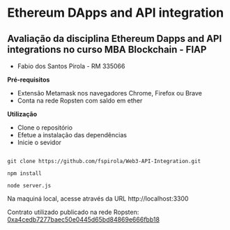 # Ethereum DApps and API integration

## Avaliação da disciplina Ethereum Dapps and API integrations no curso MBA Blockchain - FIAP

- Fabio dos Santos Pirola - RM 335066

**Pré-requisitos**

- Extensão Metamask nos navegadores Chrome, Firefox ou Brave
- Conta na rede Ropsten com saldo em ether

**Utilização**

- Clone o repositório
- Efetue a instalação das dependências
- Inicie o sevidor

```shell

git clone https://github.com/fspirola/Web3-API-Integration.git

npm install

node server.js

```

Na maquiná local, acesse através da URL http://localhost:3300

Contrato utilizado publicado na rede Ropsten: [0xa4cedb7277baec50e0445d65bd84869e666fbb18](https://ropsten.etherscan.io/address/0xa4cedb7277baec50e0445d65bd84869e666fbb18)

